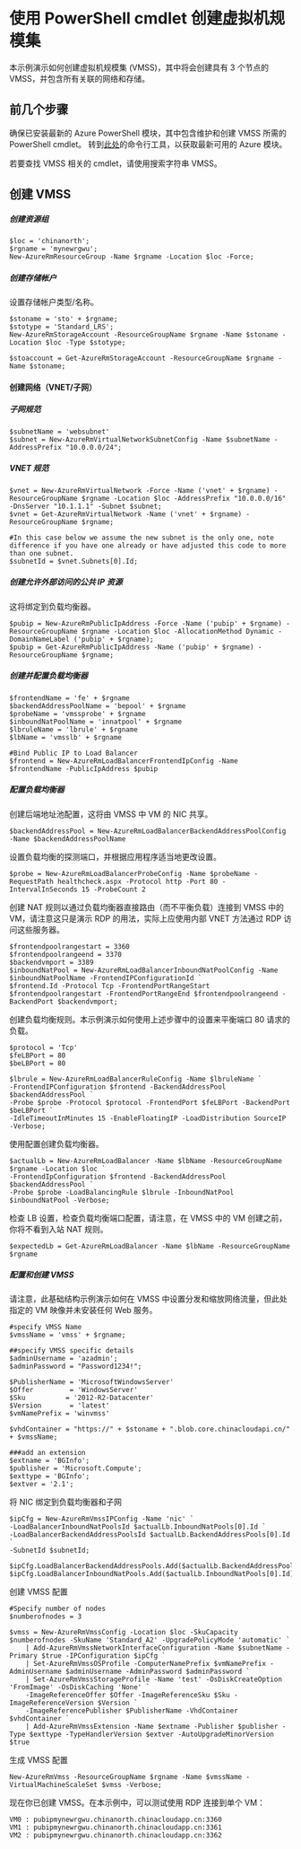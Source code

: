 <properties
	pageTitle="使用 PowerShell cmdlet 创建虚拟机规模集 | Azure"
	description="开始使用 Azure PowerShell cmdlet 来创建和管理你的第一个 Azure 虚拟机规模集"
	services="virtual-machines-windows"
	documentationCenter=""
	authors="danielsollondon"
	manager="guybo"
	editor=""
	tags="azure-resource-manager"/>

<tags
	ms.service="virtual-machines-windows"
	ms.workload="infrastructure-services"
	ms.tgt_pltfrm="na"
	ms.devlang="na"
	ms.topic="article"
	ms.date="09/29/2016"
	wacn.date="11/21/2016"
	ms.author="danielsollondon"/>

# 使用 PowerShell cmdlet 创建虚拟机规模集

本示例演示如何创建虚拟机规模集 (VMSS)，其中将会创建具有 3 个节点的 VMSS，并包含所有关联的网络和存储。

## 前几个步骤
确保已安装最新的 Azure PowerShell 模块，其中包含维护和创建 VMSS 所需的 PowerShell cmdlet。
转到[此处](http://aka.ms/webpi-azps)的命令行工具，以获取最新可用的 Azure 模块。

若要查找 VMSS 相关的 cmdlet，请使用搜索字符串 VMSS。

## 创建 VMSS

##### 创建资源组

	$loc = 'chinanorth';
	$rgname = 'mynewrgwu';
	New-AzureRmResourceGroup -Name $rgname -Location $loc -Force;

##### 创建存储帐户

设置存储帐户类型/名称。

	$stoname = 'sto' + $rgname;
	$stotype = 'Standard_LRS';
	New-AzureRmStorageAccount -ResourceGroupName $rgname -Name $stoname -Location $loc -Type $stotype;

	$stoaccount = Get-AzureRmStorageAccount -ResourceGroupName $rgname -Name $stoname;

#### 创建网络（VNET/子网）

##### 子网规范

	$subnetName = 'websubnet'
	$subnet = New-AzureRmVirtualNetworkSubnetConfig -Name $subnetName -AddressPrefix "10.0.0.0/24";

##### VNET 规范

	$vnet = New-AzureRmVirtualNetwork -Force -Name ('vnet' + $rgname) -ResourceGroupName $rgname -Location $loc -AddressPrefix "10.0.0.0/16" -DnsServer "10.1.1.1" -Subnet $subnet;
	$vnet = Get-AzureRmVirtualNetwork -Name ('vnet' + $rgname) -ResourceGroupName $rgname;

	#In this case below we assume the new subnet is the only one, note difference if you have one already or have adjusted this code to more than one subnet.
	$subnetId = $vnet.Subnets[0].Id;

##### 创建允许外部访问的公共 IP 资源

这将绑定到负载均衡器。

	$pubip = New-AzureRmPublicIpAddress -Force -Name ('pubip' + $rgname) -ResourceGroupName $rgname -Location $loc -AllocationMethod Dynamic -DomainNameLabel ('pubip' + $rgname);
	$pubip = Get-AzureRmPublicIpAddress -Name ('pubip' + $rgname) -ResourceGroupName $rgname;

##### 创建并配置负载均衡器

	$frontendName = 'fe' + $rgname
	$backendAddressPoolName = 'bepool' + $rgname
	$probeName = 'vmssprobe' + $rgname
	$inboundNatPoolName = 'innatpool' + $rgname
	$lbruleName = 'lbrule' + $rgname
	$lbName = 'vmsslb' + $rgname

	#Bind Public IP to Load Balancer
	$frontend = New-AzureRmLoadBalancerFrontendIpConfig -Name $frontendName -PublicIpAddress $pubip

##### 配置负载均衡器
创建后端地址池配置，这将由 VMSS 中 VM 的 NIC 共享。

	$backendAddressPool = New-AzureRmLoadBalancerBackendAddressPoolConfig -Name $backendAddressPoolName

设置负载均衡的探测端口，并根据应用程序适当地更改设置。

	$probe = New-AzureRmLoadBalancerProbeConfig -Name $probeName -RequestPath healthcheck.aspx -Protocol http -Port 80 -IntervalInSeconds 15 -ProbeCount 2

创建 NAT 规则以通过负载均衡器直接路由（而不平衡负载）连接到 VMSS 中的 VM，请注意这只是演示 RDP 的用法，实际上应使用内部 VNET 方法通过 RDP 访问这些服务器。

	$frontendpoolrangestart = 3360
	$frontendpoolrangeend = 3370
	$backendvmport = 3389
	$inboundNatPool = New-AzureRmLoadBalancerInboundNatPoolConfig -Name $inboundNatPoolName -FrontendIPConfigurationId `
	$frontend.Id -Protocol Tcp -FrontendPortRangeStart $frontendpoolrangestart -FrontendPortRangeEnd $frontendpoolrangeend -BackendPort $backendvmport;

创建负载均衡规则。本示例演示如何使用上述步骤中的设置来平衡端口 80 请求的负载。

	$protocol = 'Tcp'
	$feLBPort = 80
	$beLBPort = 80

	$lbrule = New-AzureRmLoadBalancerRuleConfig -Name $lbruleName `
	-FrontendIPConfiguration $frontend -BackendAddressPool $backendAddressPool `
	-Probe $probe -Protocol $protocol -FrontendPort $feLBPort -BackendPort $beLBPort `
	-IdleTimeoutInMinutes 15 -EnableFloatingIP -LoadDistribution SourceIP -Verbose;

使用配置创建负载均衡器。

	$actualLb = New-AzureRmLoadBalancer -Name $lbName -ResourceGroupName $rgname -Location $loc `
	-FrontendIpConfiguration $frontend -BackendAddressPool $backendAddressPool `
	-Probe $probe -LoadBalancingRule $lbrule -InboundNatPool $inboundNatPool -Verbose;

检查 LB 设置，检查负载均衡端口配置，请注意，在 VMSS 中的 VM 创建之前，你将不看到入站 NAT 规则。

	$expectedLb = Get-AzureRmLoadBalancer -Name $lbName -ResourceGroupName $rgname

##### 配置和创建 VMSS

请注意，此基础结构示例演示如何在 VMSS 中设置分发和缩放网络流量，但此处指定的 VM 映像并未安装任何 Web 服务。

	#specify VMSS Name
	$vmssName = 'vmss' + $rgname;

	##specify VMSS specific details
	$adminUsername = 'azadmin';
	$adminPassword = "Password1234!";

	$PublisherName = 'MicrosoftWindowsServer'
	$Offer         = 'WindowsServer'
	$Sku          = '2012-R2-Datacenter'
	$Version       = 'latest'
	$vmNamePrefix = 'winvmss'

	$vhdContainer = "https://" + $stoname + ".blob.core.chinacloudapi.cn/" + $vmssName;

	###add an extension
	$extname = 'BGInfo';
	$publisher = 'Microsoft.Compute';
	$exttype = 'BGInfo';
	$extver = '2.1';

将 NIC 绑定到负载均衡器和子网

	$ipCfg = New-AzureRmVmssIPConfig -Name 'nic' `
	-LoadBalancerInboundNatPoolsId $actualLb.InboundNatPools[0].Id `
	-LoadBalancerBackendAddressPoolsId $actualLb.BackendAddressPools[0].Id `
	-SubnetId $subnetId;

	$ipCfg.LoadBalancerBackendAddressPools.Add($actualLb.BackendAddressPools[0].Id);
	$ipCfg.LoadBalancerInboundNatPools.Add($actualLb.InboundNatPools[0].Id);

创建 VMSS 配置

	#Specify number of nodes
	$numberofnodes = 3

	$vmss = New-AzureRmVmssConfig -Location $loc -SkuCapacity $numberofnodes -SkuName 'Standard_A2' -UpgradePolicyMode 'automatic' `
		| Add-AzureRmVmssNetworkInterfaceConfiguration -Name $subnetName -Primary $true -IPConfiguration $ipCfg `
		| Set-AzureRmVmssOSProfile -ComputerNamePrefix $vmNamePrefix -AdminUsername $adminUsername -AdminPassword $adminPassword `
		| Set-AzureRmVmssStorageProfile -Name 'test' -OsDiskCreateOption 'FromImage' -OsDiskCaching 'None' `
		-ImageReferenceOffer $Offer -ImageReferenceSku $Sku -ImageReferenceVersion $Version `
		-ImageReferencePublisher $PublisherName -VhdContainer $vhdContainer `
		| Add-AzureRmVmssExtension -Name $extname -Publisher $publisher -Type $exttype -TypeHandlerVersion $extver -AutoUpgradeMinorVersion $true

生成 VMSS 配置

	New-AzureRmVmss -ResourceGroupName $rgname -Name $vmssName -VirtualMachineScaleSet $vmss -Verbose;

现在你已创建 VMSS。在本示例中，可以测试使用 RDP 连接到单个 VM：

	VM0 : pubipmynewrgwu.chinanorth.chinacloudapp.cn:3360
	VM1 : pubipmynewrgwu.chinanorth.chinacloudapp.cn:3361
	VM2 : pubipmynewrgwu.chinanorth.chinacloudapp.cn:3362

<!---HONumber=Mooncake_0425_2016-->